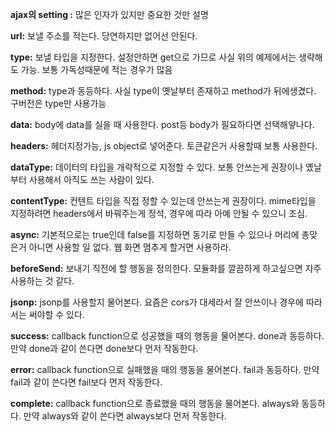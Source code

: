 **ajax의 setting :** 많은 인자가 있지만 중요한 것만 설명



**url:** 보낼 주소를 적는다. 당연하지만 없어선 안된다.

**type:** 보낼 타입을 지정한다. 설정안하면 get으로 가므로 사실 위의 예제에서는 생략해도 가능. 보통 가독성때문에 적는 경우가 많음

**method:** type과 동등하다. 사실 type이 옛날부터 존재하고 method가 뒤에생겼다. 구버전은 type만 사용가능

**data:** body에 data를 실을 때 사용한다. post등 body가 필요하다면 선택해얗나다.

**headers:** 헤더지정가능, js object로 넣어준다. 토큰같은거 사용할때 보통 사용한다.

**dataType:** 데이터의 타입을 개략적으로 지정할 수 있다. 보통 안쓰는게 권장이나 옜날부터 사용해서 아직도 쓰는 사람이 있다.

**contentType:** 컨텐트 타입을 직접 정할 수 있는데 안쓰는게 권장이다. mime타입을 지정하려면 headers에서 바꿔주는게 정석, 경우에 따라 아예 안될 수 있으니 조심.

**async:** 기본적으로는 true인데 false를 지정하면 동기로 만들 수 있으나 머리에 총맞은거 아니면 사용할 일 없다. 웹 화면 멈추게 할거면 사용하라.

**beforeSend:** 보내기 직전에 할 행동을 정의한다. 모듈화를 깔끔하게 하고싶으면 자주 사용하는 것 같다.

**jsonp:** jsonp를 사용할지 물어본다. 요즘은 cors가 대세라서 잘 안쓰이나 경우에 따라서는 써야할 수 있다.

**success:** callback function으로 성공했을 때의 행동을 물어본다. done과 동등하다. 만약 done과 같이 쓴다면 done보다 먼저 작동한다.

**error:** callback function으로 실패했을 때의 행동을 물어본다. fail과 동등하다. 만약 fail과 같이 쓴다면 fail보다 먼저 작동한다.

**complete:** callback function으로 종료했을 때의 행동을 물어본다. always와 동등하다. 만약 always와 같이 쓴다면 always보다 먼저 작동한다.